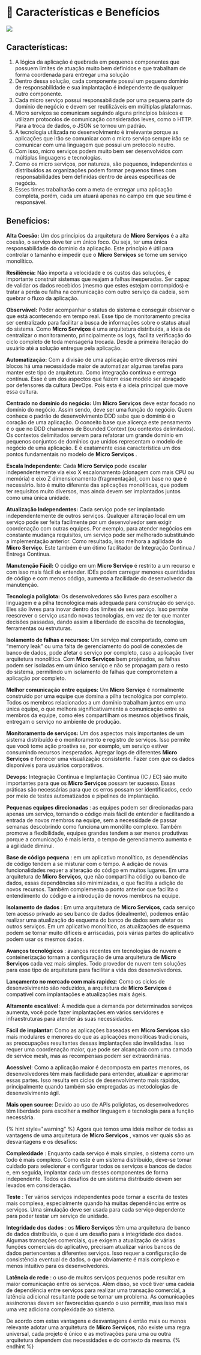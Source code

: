 # 📕 Características e Benefícios

![](<.gitbook/assets/image (1).png>)

## Características:&#x20;

1. A lógica da aplicação é quebrada em pequenos componentes que possuem limites de atuação muito bem definidos e que trabalham de forma coordenada para entregar uma solução
2. Dentro dessa solução, cada componente possui um pequeno domínio de responsabilidade e sua implantação é independente de qualquer outro componente.
3. Cada micro serviço possui responsabilidade por uma pequena parte do domínio de negócio e devem ser reutilizáveis em múltiplas plataformas.
4. Micro serviços se comunicam seguindo alguns princípios básicos e utilizam protocolos de comunicação considerados leves, como o HTTP. Para a troca de dados, o JSON se tornou um padrão.
5. A tecnologia utilizada no desenvolvimento é irrelevante porque as aplicações que irão se comunicar com o micro serviço sempre irão se comunicar com uma linguagem que possui um protocolo neutro.
6. Com isso, micro serviços podem muito bem ser desenvolvidos com múltiplas linguagens e tecnologias.
7. Como os micro serviços, por natureza, são pequenos, independentes e distribuídos as organizações podem formar pequenos times com responsabilidades bem definidas dentro de áreas específicas de negócio.
8. Esses times trabalharão com a meta de entregar uma aplicação completa, porém, cada um atuará apenas no campo em que seu time é responsável.

## Benefícios:&#x20;

**Alta Coesão:** Um dos princípios da arquitetura de **Micro Serviços** é a alta coesão, o serviço deve ter um único foco. Ou seja, ter uma única responsabilidade do domínio da aplicação. Este princípio é útil para controlar o tamanho e impedir que o **Micro Serviços** se torne um serviço monolítico.

**Resiliência:** Não importa a velocidade e os custos das soluções, é importante construir sistemas que reajam a falhas inesperadas. Ser capaz de validar os dados recebidos (mesmo que estes estejam corrompidos) e tratar a perda ou falha na comunicação com outro serviço da cadeia, sem quebrar o fluxo da aplicação.

**Observável:** Poder acompanhar o status do sistema e conseguir observar o que está acontecendo em tempo real. Esse tipo de monitoramento precisa ser centralizado para facilitar a busca de informações sobre o status atual do sistema. Como **Micro Serviços** é uma arquitetura distribuída, a ideia de centralizar o monitoramento, principalmente os logs, facilita verificação do ciclo completo de toda mensageria trocada. Desde a primeira iteração do usuário até a solução entregue pela aplicação.

**Automatização:** Com a divisão de uma aplicação entre diversos mini blocos há uma necessidade maior de automatizar algumas tarefas para manter este tipo de arquitetura. Como integração contínua e entrega contínua. Esse é um dos aspectos que fazem esse modelo ser abraçado por defensores da cultura DevOps. Pois esta é a ideia principal que move essa cultura.

**Centrado no domínio do negócio:** Um **Micro Serviços** deve estar focado no domínio do negócio. Assim sendo, deve ser uma função do negócio. Quem conhece o padrão de desenvolvimento DDD sabe que o domínio é o coração de uma aplicação. O conceito base que alicerça este pensamento é o que no DDD chamamos de Bounded Context (ou contextos delimitados). Os contextos delimitados servem para refatorar um grande domínio em pequenos conjuntos de domínios que unidos representam o modelo de negócio de uma aplicação. E é exatamente essa característica um dos pontos fundamentais no modelo de **Micro Serviços** .

**Escala Independente:** Cada **Micro Serviço** pode escalar independentemente via eixo X escalonamento (clonagem com mais CPU ou memória) e eixo Z dimensionamento (fragmentação), com base no que é necessário. Isto é muito diferente das aplicações monolíticas, que podem ter requisitos muito diversos, mas ainda devem ser implantados juntos como uma única unidade.

**Atualização Independentes:** Cada serviço pode ser implantado independentemente de outros serviços. Qualquer alteração local em um serviço pode ser feita facilmente por um desenvolvedor sem exigir coordenação com outras equipes. Por exemplo, para atender negócios em constante mudança requisitos, um serviço pode ser melhorado substituindo a implementação anterior. Como resultado, isso melhora a agilidade do **Micro Serviço**. Este também é um ótimo facilitador de Integração Continua / Entrega Continua.

**Manutenção Fácil:** O código em um **Micro Serviço** é restrito a um recurso e com isso mais fácil de entender. IDEs podem carregar menores quantidades de código e com menos código, aumenta a facilidade do desenvolvedor da manutenção.

**Tecnologia poliglota:** Os desenvolvedores são livres para escolher a linguagem e a pilha tecnológica mais adequada para construção do serviço. Eles são livres para inovar dentro dos limites de seu serviço. Isso permite reescrever o serviço usando novas tecnologias, em vez de ter que manter decisões passadas, dando assim a liberdade de escolha de tecnologias, ferramentas ou estruturas.

**Isolamento de falhas e recursos:** Um serviço mal comportado, como um “memory leak” ou uma falta de gerenciamento do pool de conexões de banco de dados, pode afetar o serviço por completo, caso a aplicação tiver arquitetura monolítica. Com **Micro Serviços** bem projetados, as falhas podem ser isoladas em um único serviço e não se propagam para o resto do sistema, permitindo um isolamento de falhas que comprometem a aplicação por completo.

**Melhor comunicação entre equipes:** Um **Micro Serviço** é normalmente construído por uma equipe que domina a pilha tecnológica por completo. Todos os membros relacionados a um domínio trabalham juntos em uma única equipe, o que melhora significativamente a comunicação entre os membros da equipe, como eles compartilham os mesmos objetivos finais, entregam o serviço no ambiente de produção.

**Monitoramento de serviços:** Um dos aspectos mais importantes de um sistema distribuído é o monitoramento e registro de serviços. Isso permite que você tome ação proativa se, por exemplo, um serviço estiver consumindo recursos inesperados. Agregar logs de diferentes **Micro Serviços** e fornecer uma visualização consistente. Fazer com que os dados disponíveis para usuários corporativos.

**Devops:** Integração Contínua e Implantação Contínua (IC / EC) são muito importantes para que os **Micro Serviços** possam ter sucesso. Essas práticas são necessárias para que os erros possam ser identificados, cedo por meio de testes automatizados e pipelines de implantação.

**Pequenas equipes direcionadas** : as equipes podem ser direcionadas para apenas um serviço, tornando o código mais fácil de entender e facilitando a entrada de novos membros na equipe, sem a necessidade de passar semanas descobrindo como funciona um monólito complexo. Também promove a flexibilidade, equipes grandes tendem a ser menos produtivas porque a comunicação é mais lenta, o tempo de gerenciamento aumenta e a agilidade diminui.

**Base de código pequena** : em um aplicativo monolítico, as dependências de código tendem a se misturar com o tempo. A adição de novas funcionalidades requer a alteração do código em muitos lugares. Em uma arquitetura de **Micro Serviços**, que não compartilha código ou banco de dados, essas dependências são minimizadas, o que facilita a adição de novos recursos. Também complementa o ponto anterior que facilita o entendimento do código e a introdução de novos membros na equipe.

**Isolamento de dados** : Em uma arquitetura de **Micro Serviços**, cada serviço tem acesso privado ao seu banco de dados (idealmente), podemos então realizar uma atualização do esquema do banco de dados sem afetar os outros serviços. Em um aplicativo monolítico, as atualizações de esquema podem se tornar muito difíceis e arriscadas, pois várias partes do aplicativo podem usar os mesmos dados.

**Avanços tecnológicos** : avanços recentes em tecnologias de nuvem e conteinerização tornam a configuração de uma arquitetura de **Micro Serviços** cada vez mais simples. Todo provedor de nuvem tem soluções para esse tipo de arquitetura para facilitar a vida dos desenvolvedores.

**Lançamento no mercado com mais rapidez**: Como os ciclos de desenvolvimento são reduzidos, a arquitetura de **Micro Serviços** é compatível com implantações e atualizações mais ágeis.

**Altamente escalável**: À medida que a demanda por determinados serviços aumenta, você pode fazer implantações em vários servidores e infraestruturas para atender às suas necessidades.

**Fácil de implantar**: Como as aplicações baseadas em **Micro Serviços** são mais modulares e menores do que as aplicações monolíticas tradicionais, as preocupações resultantes dessas implantações são invalidadas. Isso requer uma coordenação maior, que pode ser alcançada com uma camada de service mesh, mas as recompensas podem ser extraordinárias.

**Acessível**: Como a aplicação maior é decomposta em partes menores, os desenvolvedores têm mais facilidade para entender, atualizar e aprimorar essas partes. Isso resulta em ciclos de desenvolvimento mais rápidos, principalmente quando também são empregadas as metodologias de desenvolvimento ágil.

**Mais open source**: Devido ao uso de APIs poliglotas, os desenvolvedores têm liberdade para escolher a melhor linguagem e tecnologia para a função necessária.

{% hint style="warning" %}
Agora que temos uma ideia melhor de todas as vantagens de uma arquitetura de **Micro Serviços** , vamos ver quais são as desvantagens e os desafios:

**Complexidade** : Enquanto cada serviço é mais simples, o sistema como um todo é mais complexo. Como este é um sistema distribuído, deve-se tomar cuidado para selecionar e configurar todos os serviços e bancos de dados e, em seguida, implantar cada um desses componentes de forma independente. Todos os desafios de um sistema distribuído devem ser levados em consideração.

**Teste** : Ter vários serviços independentes pode tornar a escrita de testes mais complexa, especialmente quando há muitas dependências entre os serviços. Uma simulação deve ser usada para cada serviço dependente para poder testar um serviço de unidade.

**Integridade dos dados** : os **Micro Serviços** têm uma arquitetura de banco de dados distribuída, o que é um desafio para a integridade dos dados. Algumas transações comerciais, que exigem a atualização de várias funções comerciais do aplicativo, precisam atualizar vários bancos de dados pertencentes a diferentes serviços. Isso requer a configuração de consistência eventual de dados, o que obviamente é mais complexo e menos intuitivo para os desenvolvedores.

**Latência de rede** : o uso de muitos serviços pequenos pode resultar em maior comunicação entre os serviços. Além disso, se você tiver uma cadeia de dependência entre serviços para realizar uma transação comercial, a latência adicional resultante pode se tornar um problema. As comunicações assíncronas devem ser favorecidas quando o uso permitir, mas isso mais uma vez adiciona complexidade ao sistema.

De acordo com estas vantagens e desvantagens é então mais ou menos relevante adotar uma arquitetura de **Micro Serviços**, não existe uma regra universal, cada projeto é único e as motivações para uma ou outra arquitetura dependem das necessidades e do contexto da mesma.
{% endhint %}



####
